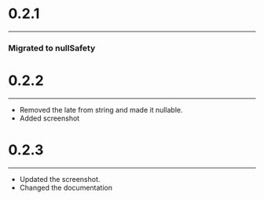 <h1>0.2.1</h1>
<hr>
<h3>Migrated to nullSafety</h3>

<h1>0.2.2</h1>
<hr>
<ul>
<li>Removed the late from string and made it nullable.</li>
<li>Added screenshot</li>
</ul>

<h1>0.2.3</h1>
<hr>
<ul>
<li>Updated the screenshot.</li>
<li>Changed the documentation</li>
</ul>

